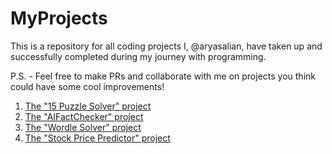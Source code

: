 # MyProjects

This is a repository for all coding projects I, @aryasalian, have taken up and successfully completed during my journey with programming.

P.S. - Feel free to make PRs and collaborate with me on projects you think could have some cool improvements!

1. [The "15 Puzzle Solver" project](https://github.com/aryasalian/MyProjects/blob/master/15Puzzle-git/README.md)
2. [The "AIFactChecker" project](https://github.com/aryasalian/MyProjects/blob/master/AIFactChecker-git/README.md)
3. [The "Wordle Solver" project](https://github.com/aryasalian/MyProjects/blob/master/WordleSolver-git/README.md)
4. [The "Stock Price Predictor" project](https://github.com/aryasalian/MyProjects/blob/master/StockPricePredictor-git/README.md)
